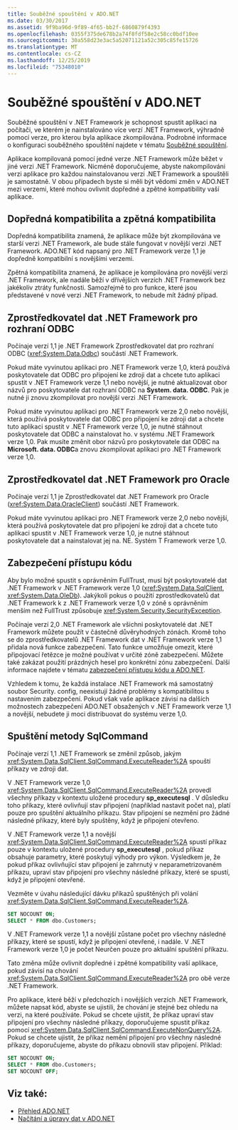 ```yaml
---
title: Souběžné spouštění v ADO.NET
ms.date: 03/30/2017
ms.assetid: 9f9ba96d-9f89-4f65-bb2f-6860879f4393
ms.openlocfilehash: 0355f375de678b2a74f8fdf58e2c58cc0bdf10ee
ms.sourcegitcommit: 30a558d23e3ac5a52071121a52c305c85fe15726
ms.translationtype: MT
ms.contentlocale: cs-CZ
ms.lasthandoff: 12/25/2019
ms.locfileid: "75348010"
---
```

# <a name="side-by-side-execution-in-adonet"></a>Souběžné spouštění v ADO.NET
Souběžné spouštění v .NET Framework je schopnost spustit aplikaci na počítači, ve kterém je nainstalováno více verzí .NET Framework, výhradně pomocí verze, pro kterou byla aplikace zkompilována. Podrobné informace o konfiguraci souběžného spouštění najdete v tématu [Souběžné spouštění](../../deployment/side-by-side-execution.md).  
  
 Aplikace kompilovaná pomocí jedné verze .NET Framework může běžet v jiné verzi .NET Framework. Nicméně doporučujeme, abyste nakompilováni verzi aplikace pro každou nainstalovanou verzi .NET Framework a spouštěli je samostatně. V obou případech byste si měli být vědomi změn v ADO.NET mezi verzemi, které mohou ovlivnit dopředné a zpětné kompatibility vaší aplikace.  
  
## <a name="forward-compatibility-and-backward-compatibility"></a>Dopředná kompatibilita a zpětná kompatibilita  
 Dopředná kompatibilita znamená, že aplikace může být zkompilována ve starší verzi .NET Framework, ale bude stále fungovat v novější verzi .NET Framework. ADO.NET kód napsaný pro .NET Framework verze 1,1 je dopředně kompatibilní s novějšími verzemi.  
  
 Zpětná kompatibilita znamená, že aplikace je kompilována pro novější verzi .NET Framework, ale nadále běží v dřívějších verzích .NET Framework bez jakékoliv ztráty funkčnosti. Samozřejmě to pro funkce, které jsou představené v nové verzi .NET Framework, to nebude mít žádný případ.  
  
## <a name="the-net-framework-data-provider-for-odbc"></a>Zprostředkovatel dat .NET Framework pro rozhraní ODBC  
 Počínaje verzí 1,1 je .NET Framework Zprostředkovatel dat pro rozhraní ODBC (<xref:System.Data.Odbc>) součástí .NET Framework.
  
 Pokud máte vyvinutou aplikaci pro .NET Framework verze 1,0, která používá poskytovatele dat ODBC pro připojení ke zdroji dat a chcete tuto aplikaci spustit v .NET Framework verze 1,1 nebo novější, je nutné aktualizovat obor názvů pro poskytovatele dat rozhraní ODBC na **System. data. ODBC**. Pak je nutné ji znovu zkompilovat pro novější verzi .NET Framework.  
  
 Pokud máte vyvinutou aplikaci pro .NET Framework verze 2,0 nebo novější, která používá poskytovatele dat ODBC pro připojení ke zdroji dat a chcete tuto aplikaci spustit v .NET Framework verze 1,0, je nutné stáhnout poskytovatele dat ODBC a nainstalovat ho. v systému .NET Framework verze 1,0. Pak musíte změnit obor názvů pro poskytovatele dat ODBC na **Microsoft. data. ODBC**a znovu zkompilovat aplikaci pro .NET Framework verze 1,0.  
  
## <a name="the-net-framework-data-provider-for-oracle"></a>Zprostředkovatel dat .NET Framework pro Oracle  
 Počínaje verzí 1,1 je Zprostředkovatel dat .NET Framework pro Oracle (<xref:System.Data.OracleClient>) součástí .NET Framework.
  
 Pokud máte vyvinutou aplikaci pro .NET Framework verze 2,0 nebo novější, která používá poskytovatele dat pro připojení ke zdroji dat a chcete tuto aplikaci spustit v .NET Framework verze 1,0, je nutné stáhnout poskytovatele dat a nainstalovat jej na. NE. Systém T Framework verze 1,0.  
  
## <a name="code-access-security"></a>Zabezpečení přístupu kódu  
 Aby bylo možné spustit s oprávněním FullTrust, musí být poskytovatelé dat .NET Framework v .NET Framework verze 1,0 (<xref:System.Data.SqlClient>, <xref:System.Data.OleDb>). Jakýkoli pokus o použití zprostředkovatelů dat .NET Framework k z .NET Framework verze 1,0 v zóně s oprávněním menším než FullTrust způsobuje <xref:System.Security.SecurityException>.  
  
 Počínaje verzí 2,0 .NET Framework ale všichni poskytovatelé dat .NET Framework můžete použít v částečně důvěryhodných zónách. Kromě toho se do zprostředkovatelů .NET Framework dat v .NET Framework verze 1,1 přidala nová funkce zabezpečení. Tato funkce umožňuje omezit, které připojovací řetězce je možné používat v určité zóně zabezpečení. Můžete také zakázat použití prázdných hesel pro konkrétní zónu zabezpečení. Další informace najdete v tématu [zabezpečení přístupu kódu a ADO.NET](code-access-security.md).  
  
 Vzhledem k tomu, že každá instalace .NET Framework má samostatný soubor Security. config, neexistují žádné problémy s kompatibilitou s nastavením zabezpečení. Pokud však vaše aplikace závisí na dalších možnostech zabezpečení ADO.NET obsažených v .NET Framework verze 1,1 a novější, nebudete ji moci distribuovat do systému verze 1,0.  
  
## <a name="sqlcommand-execution"></a>Spuštění metody SqlCommand  
 Počínaje verzí 1,1 .NET Framework se změnil způsob, jakým <xref:System.Data.SqlClient.SqlCommand.ExecuteReader%2A> spouští příkazy ve zdroji dat.  
  
 V .NET Framework verze 1,0 <xref:System.Data.SqlClient.SqlCommand.ExecuteReader%2A> provedl všechny příkazy v kontextu uložené procedury **sp_executesql** . V důsledku toho příkazy, které ovlivňují stav připojení (například nastavit počet na), platí pouze pro spuštění aktuálního příkazu. Stav připojení se nezmění pro žádné následné příkazy, které byly spuštěny, když je připojení otevřeno.  
  
 V .NET Framework verze 1,1 a novější <xref:System.Data.SqlClient.SqlCommand.ExecuteReader%2A> spustí příkaz pouze v kontextu uložené procedury **sp_executesql** , pokud příkaz obsahuje parametry, které poskytují výhody pro výkon. Výsledkem je, že pokud příkaz ovlivňující stav připojení je zahrnutý v neparametrizovaném příkazu, upraví stav připojení pro všechny následné příkazy, které se spustí, když je připojení otevřené.  
  
 Vezměte v úvahu následující dávku příkazů spuštěných při volání <xref:System.Data.SqlClient.SqlCommand.ExecuteReader%2A>.  
  
```sql
SET NOCOUNT ON;  
SELECT * FROM dbo.Customers;  
```  
  
 V .NET Framework verze 1,1 a novější zůstane počet pro všechny následné příkazy, které se spustí, když je připojení otevřené, i nadále. V .NET Framework verze 1,0 je počet Neurčen pouze pro aktuální spuštění příkazu.  
  
 Tato změna může ovlivnit dopředné i zpětné kompatibility vaší aplikace, pokud závisí na chování <xref:System.Data.SqlClient.SqlCommand.ExecuteReader%2A> pro obě verze .NET Framework.  
  
 Pro aplikace, které běží v předchozích i novějších verzích .NET Framework, můžete napsat kód, abyste se ujistili, že chování je stejné bez ohledu na verzi, na které používáte. Pokud se chcete ujistit, že příkaz upraví stav připojení pro všechny následné příkazy, doporučujeme spustit příkaz pomocí <xref:System.Data.SqlClient.SqlCommand.ExecuteNonQuery%2A>. Pokud se chcete ujistit, že příkaz nemění připojení pro všechny následné příkazy, doporučujeme, abyste do příkazu obnovili stav připojení. Příklad:  
  
```sql
SET NOCOUNT ON;  
SELECT * FROM dbo.Customers;  
SET NOCOUNT OFF;  
```  
  
## <a name="see-also"></a>Viz také:

- [Přehled ADO.NET](ado-net-overview.md)
- [Načítání a úpravy dat v ADO.NET](retrieving-and-modifying-data.md)
